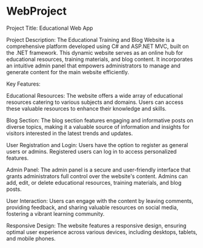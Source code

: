 # WebProject
Project Title: Educational Web App

Project Description:
The Educational Training and Blog Website is a comprehensive platform developed using C# and ASP.NET MVC, built on the .NET framework. This dynamic website serves as an online hub for educational resources, training materials, and blog content. It incorporates an intuitive admin panel that empowers administrators to manage and generate content for the main website efficiently.

Key Features:

Educational Resources: The website offers a wide array of educational resources catering to various subjects and domains. Users can access these valuable resources to enhance their knowledge and skills.

Blog Section: The blog section features engaging and informative posts on diverse topics, making it a valuable source of information and insights for visitors interested in the latest trends and updates.

User Registration and Login: Users have the option to register as general users or admins. Registered users can log in to access personalized features.

Admin Panel: The admin panel is a secure and user-friendly interface that grants administrators full control over the website's content. Admins can add, edit, or delete educational resources, training materials, and blog posts.

User Interaction: Users can engage with the content by leaving comments, providing feedback, and sharing valuable resources on social media, fostering a vibrant learning community.

Responsive Design: The website features a responsive design, ensuring optimal user experience across various devices, including desktops, tablets, and mobile phones.
